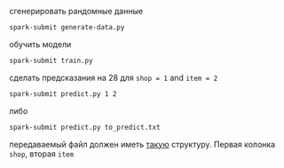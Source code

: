 сгенерировать рандомные данные
```sh
spark-submit generate-data.py
```


обучить модели
```sh
spark-submit train.py
```


сделать предсказания на 28 для `shop = 1`  and `item = 2`
```sh
spark-submit predict.py 1 2
```

либо
```sh
spark-submit predict.py to_predict.txt
```

передаваемый файл должен иметь [такую](to_predict.txt) структуру. Первая колонка `shop`, вторая `item`

